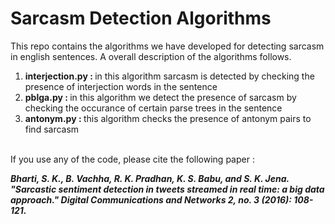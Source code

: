 # Sarcasm Detection Algorithms
This repo contains the algorithms we have developed for detecting sarcasm in english sentences. A overall description of the algorithms follows.  
1. <b>interjection.py : </b>in this algorithm sarcasm is detected by checking the presence of interjection words in the sentence  
2. <b>pblga.py : </b>in this algorithm we detect the presence of sarcasm by checking the occurance of certain parse trees in the sentence  
3. <b>antonym.py : </b>this algorithm checks the presence of antonym pairs to find sarcasm  
<br/>
If you use any of the code, please cite the following paper :

<em><strong>Bharti, S. K., B. Vachha, R. K. Pradhan, K. S. Babu, and S. K. Jena. "Sarcastic sentiment detection in tweets streamed in real time: a big data approach." Digital Communications and Networks 2, no. 3 (2016): 108-121.</em></strong>  
